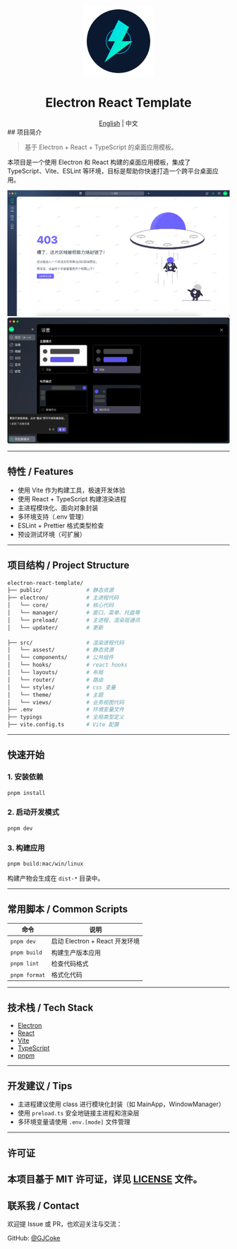<div align="center">
  <img src="./docs/images/logo.svg" width="160" alt="FastAPI">
  <h1>Electron React Template</h1>
  <span><a href="./README.md">English</a> | 中文</span>
</div>
## 项目简介

> 基于 Electron + React + TypeScript 的桌面应用模板。

本项目是一个使用 Electron 和 React 构建的桌面应用模板，集成了 TypeScript、Vite、ESLint 等环境，目标是帮助你快速打造一个跨平台桌面应用。

![img.png](docs/images/img.png)
![img.png](docs/images/dark.png)

---

## 特性 / Features

- 使用 Vite 作为构建工具，极速开发体验
- 使用 React + TypeScript 构建渲染进程
- 主进程模块化、面向对象封装
- 多环境支持（.env 管理）
- ESLint + Prettier 格式类型检查
- 预设测试环境（可扩展）

---

## 项目结构 / Project Structure

```bash
electron-react-template/
├── public/              # 静态资源
├── electron/            # 主进程代码
│   └── core/            # 核心代码
│   └── manager/         # 窗口、菜单、托盘等
│   └── preload/         # 主进程、渲染层通讯
│   └── updater/         # 更新

├── src/                 # 渲染进程代码
│   └── assest/          # 静态资源
│   └── components/      # 公共组件
│   └── hooks/           # react hooks
│   └── layouts/         # 布局
│   └── router/          # 路由
│   └── styles/          # css 变量
│   └── theme/           # 主题
│   └── views/           # 业务视图代码
├── .env                 # 环境变量文件
├── typings              # 全局类型定义
├── vite.config.ts       # Vite 配置
```

---

## 快速开始

### 1. 安装依赖

```bash
pnpm install
```

### 2. 启动开发模式

```bash
pnpm dev
```

### 3. 构建应用

```bash
pnpm build:mac/win/linux
```

构建产物会生成在 `dist-*` 目录中。

---

## 常用脚本 / Common Scripts

| 命令          | 说明                           |
| ------------- | ------------------------------ |
| `pnpm dev`    | 启动 Electron + React 开发环境 |
| `pnpm build`  | 构建生产版本应用               |
| `pnpm lint`   | 检查代码格式                   |
| `pnpm format` | 格式化代码                     |

---

## 技术栈 / Tech Stack

- [Electron](https://www.electronjs.org/)
- [React](https://react.dev/)
- [Vite](https://vitejs.dev/)
- [TypeScript](https://www.typescriptlang.org/)
- [pnpm](https://pnpm.io/)

---

## 开发建议 / Tips

- 主进程建议使用 class 进行模块化封装（如 MainApp，WindowManager）
- 使用 `preload.ts` 安全地链接主进程和渲染层
- 多环境变量请使用 `.env.[mode]` 文件管理

---

## 许可证

## 本项目基于 MIT 许可证，详见 [LICENSE](LICENSE) 文件。

## 联系我 / Contact

欢迎提 Issue 或 PR，也欢迎关注与交流：

GitHub: [@GJCoke](https://github.com/GJCoke)

